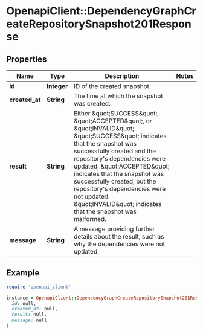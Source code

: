 # OpenapiClient::DependencyGraphCreateRepositorySnapshot201Response

## Properties

| Name | Type | Description | Notes |
| ---- | ---- | ----------- | ----- |
| **id** | **Integer** | ID of the created snapshot. |  |
| **created_at** | **String** | The time at which the snapshot was created. |  |
| **result** | **String** | Either \&quot;SUCCESS\&quot;, \&quot;ACCEPTED\&quot;, or \&quot;INVALID\&quot;. \&quot;SUCCESS\&quot; indicates that the snapshot was successfully created and the repository&#39;s dependencies were updated. \&quot;ACCEPTED\&quot; indicates that the snapshot was successfully created, but the repository&#39;s dependencies were not updated. \&quot;INVALID\&quot; indicates that the snapshot was malformed. |  |
| **message** | **String** | A message providing further details about the result, such as why the dependencies were not updated. |  |

## Example

```ruby
require 'openapi_client'

instance = OpenapiClient::DependencyGraphCreateRepositorySnapshot201Response.new(
  id: null,
  created_at: null,
  result: null,
  message: null
)
```

